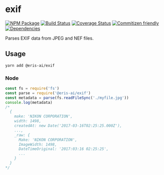 # exif
[![NPM Package](https://img.shields.io/badge/npm-@eris-ai/exif-brightgreen.svg)](https://www.npmjs.com/package/@eris-ai/exif)
[![Build Status](https://travis-ci.org/eris-ai/js-exif.svg?branch=master)](https://travis-ci.org/eris-ai/js-exif)
[![Coverage Status](https://coveralls.io/repos/github/eris-ai/js-exif/badge.svg?branch=master)](https://coveralls.io/github/eris-ai/js-exif?branch=master)
[![Commitizen friendly](https://img.shields.io/badge/commitizen-friendly-brightgreen.svg)](http://commitizen.github.io/cz-cli/)
[![Dependencies](https://david-dm.org/eris-ai/js-exif.svg)](https://david-dm.org/eris-ai/js-exif)

Parses EXIF data from JPEG and NEF files.

## Usage

`yarn add @eris-ai/exif`

### Node

```js
const fs = require('fs')
const parse = require('@eris-ai/exif')
const metadata = parse(fs.readFileSync('./myfile.jpg'))
console.log(metadata)
/*
  {
    make: 'NIKON CORPORATION',
    width: 1498,
    createdAt: new Date('2017-03-16T02:25:25.000Z'),
    ...,
    _raw: {
      Make: 'NIKON CORPORATION',
      ImageWidth: 1498,
      DateTimeOriginal: '2017:03:16 02:25:25',
      ...
    }
  }
*/
```
